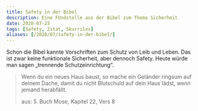 ```yaml
---
title: Safety in der Bibel
description: Eine FUndstelle aus der Bibel zum Thema Sicherheit
date: 2020-07-25
tags: [Safety, Zitat, Skurriles]
aliases: [/2020/07/safety-in-der-bibel/]
---
```

Schon die Bibel kannte Vorschriften zum Schutz von Leib und Leben. Das ist zwar keine funktionale Sicherheit, aber dennoch Safety. Heute würde man sagen „trennende Schutzeinrichtung“.

> Wenn du ein neues Haus baust, so mache ein Geländer ringsum auf deinem Dache, damit du nicht Blutschuld auf dein Haus lädst, wenn jemand herabfällt.
>
> aus: 5. Buch Mose, Kapitel 22, Vers 8